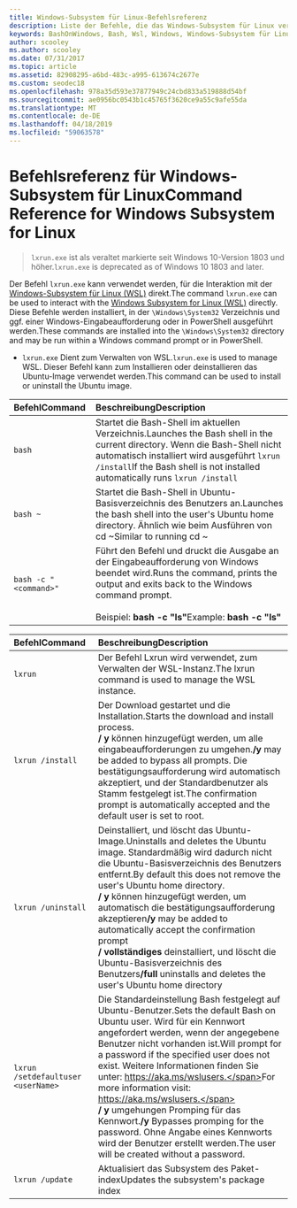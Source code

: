 ```yaml
---
title: Windows-Subsystem für Linux-Befehlsreferenz
description: Liste der Befehle, die das Windows-Subsystem für Linux verwalten
keywords: BashOnWindows, Bash, Wsl, Windows, Windows-Subsystem für Linux, Windowssubsystem, ubuntu
author: scooley
ms.author: scooley
ms.date: 07/31/2017
ms.topic: article
ms.assetid: 82908295-a6bd-483c-a995-613674c2677e
ms.custom: seodec18
ms.openlocfilehash: 978a35d593e37877949c24cbd833a519888d54bf
ms.sourcegitcommit: ae0956bc0543b1c45765f3620ce9a55c9afe55da
ms.translationtype: MT
ms.contentlocale: de-DE
ms.lasthandoff: 04/18/2019
ms.locfileid: "59063578"
---
```

# <a name="command-reference-for-windows-subsystem-for-linux"></a><span data-ttu-id="7fff8-104">Befehlsreferenz für Windows-Subsystem für Linux</span><span class="sxs-lookup"><span data-stu-id="7fff8-104">Command Reference for Windows Subsystem for Linux</span></span>

> <span data-ttu-id="7fff8-105">`lxrun.exe` ist als veraltet markierte seit Windows 10-Version 1803 und höher.</span><span class="sxs-lookup"><span data-stu-id="7fff8-105">`lxrun.exe` is deprecated as of Windows 10 1803 and later.</span></span>

<span data-ttu-id="7fff8-106">Der Befehl `lxrun.exe` kann verwendet werden, für die Interaktion mit der [Windows-Subsystem für Linux (WSL)](https://msdn.microsoft.com/en-us/commandline/wsl/faq#what-windows-subsystem-for-linux-wsl-) direkt.</span><span class="sxs-lookup"><span data-stu-id="7fff8-106">The command `lxrun.exe` can be used to interact with the [Windows Subsystem for Linux (WSL)](https://msdn.microsoft.com/en-us/commandline/wsl/faq#what-windows-subsystem-for-linux-wsl-) directly.</span></span>  <span data-ttu-id="7fff8-107">Diese Befehle werden installiert, in der `\Windows\System32` Verzeichnis und ggf. einer Windows-Eingabeaufforderung oder in PowerShell ausgeführt werden.</span><span class="sxs-lookup"><span data-stu-id="7fff8-107">These commands are installed into the `\Windows\System32` directory and may be run within a Windows command prompt or in PowerShell.</span></span>

* <span data-ttu-id="7fff8-108">`lxrun.exe` Dient zum Verwalten von WSL.</span><span class="sxs-lookup"><span data-stu-id="7fff8-108">`lxrun.exe` is used to manage WSL.</span></span>  <span data-ttu-id="7fff8-109">Dieser Befehl kann zum Installieren oder deinstallieren das Ubuntu-Image verwendet werden.</span><span class="sxs-lookup"><span data-stu-id="7fff8-109">This command can be used to install or uninstall the Ubuntu image.</span></span>


| <span data-ttu-id="7fff8-110">Befehl</span><span class="sxs-lookup"><span data-stu-id="7fff8-110">Command</span></span>                     | <span data-ttu-id="7fff8-111">Beschreibung</span><span class="sxs-lookup"><span data-stu-id="7fff8-111">Description</span></span>                     |
|:----------------------------|:---------------------------|
| `bash`                      | <span data-ttu-id="7fff8-112">Startet die Bash-Shell im aktuellen Verzeichnis.</span><span class="sxs-lookup"><span data-stu-id="7fff8-112">Launches the Bash shell in the current directory.</span></span>  <span data-ttu-id="7fff8-113">Wenn die Bash-Shell nicht automatisch installiert wird ausgeführt `lxrun /install`</span><span class="sxs-lookup"><span data-stu-id="7fff8-113">If the Bash shell is not installed automatically runs `lxrun /install`</span></span> |
| `bash ~`                    | <span data-ttu-id="7fff8-114">Startet die Bash-Shell in Ubuntu-Basisverzeichnis des Benutzers an.</span><span class="sxs-lookup"><span data-stu-id="7fff8-114">Launches the bash shell into the user's Ubuntu home directory.</span></span>  <span data-ttu-id="7fff8-115">Ähnlich wie beim Ausführen von cd ~</span><span class="sxs-lookup"><span data-stu-id="7fff8-115">Similar to running cd ~</span></span>            |
| `bash -c "<command>"`       | <span data-ttu-id="7fff8-116">Führt den Befehl und druckt die Ausgabe an der Eingabeaufforderung von Windows beendet wird.</span><span class="sxs-lookup"><span data-stu-id="7fff8-116">Runs the command, prints the output and exits back to the Windows command prompt.</span></span> <br/> <br/> <span data-ttu-id="7fff8-117">Beispiel: **bash -c "ls"**</span><span class="sxs-lookup"><span data-stu-id="7fff8-117">Example:  **bash -c "ls"**</span></span> |

<p>

| <span data-ttu-id="7fff8-118">Befehl</span><span class="sxs-lookup"><span data-stu-id="7fff8-118">Command</span></span>                     | <span data-ttu-id="7fff8-119">Beschreibung</span><span class="sxs-lookup"><span data-stu-id="7fff8-119">Description</span></span>                     |
|:----------------------------|:---------------------------|
| `lxrun`                     | <span data-ttu-id="7fff8-120">Der Befehl Lxrun wird verwendet, zum Verwalten der WSL-Instanz.</span><span class="sxs-lookup"><span data-stu-id="7fff8-120">The lxrun command is used to manage the WSL instance.</span></span> |
| `lxrun /install`            | <span data-ttu-id="7fff8-121">Der Download gestartet und die Installation.</span><span class="sxs-lookup"><span data-stu-id="7fff8-121">Starts the download and install process.</span></span> <br/> <span data-ttu-id="7fff8-122">**/ y** können hinzugefügt werden, um alle eingabeaufforderungen zu umgehen.</span><span class="sxs-lookup"><span data-stu-id="7fff8-122">**/y** may be added to bypass all prompts.</span></span>  <span data-ttu-id="7fff8-123">Die bestätigungsaufforderung wird automatisch akzeptiert, und der Standardbenutzer als Stamm festgelegt ist.</span><span class="sxs-lookup"><span data-stu-id="7fff8-123">The confirmation prompt is automatically accepted and the default user is set to root.</span></span>          |
| `lxrun /uninstall`          | <span data-ttu-id="7fff8-124">Deinstalliert, und löscht das Ubuntu-Image.</span><span class="sxs-lookup"><span data-stu-id="7fff8-124">Uninstalls and deletes the Ubuntu image.</span></span>  <span data-ttu-id="7fff8-125">Standardmäßig wird dadurch nicht die Ubuntu-Basisverzeichnis des Benutzers entfernt.</span><span class="sxs-lookup"><span data-stu-id="7fff8-125">By default this does not remove the user's Ubuntu home directory.</span></span> <br/> <span data-ttu-id="7fff8-126">**/ y** können hinzugefügt werden, um automatisch die bestätigungsaufforderung akzeptieren</span><span class="sxs-lookup"><span data-stu-id="7fff8-126">**/y** may be added to automatically accept the confirmation prompt</span></span> <br/><span data-ttu-id="7fff8-127">**/ vollständiges** deinstalliert, und löscht die Ubuntu-Basisverzeichnis des Benutzers</span><span class="sxs-lookup"><span data-stu-id="7fff8-127">**/full** uninstalls and deletes the user's Ubuntu home directory</span></span>         |
| `lxrun /setdefaultuser <userName>`     | <span data-ttu-id="7fff8-128">Die Standardeinstellung Bash festgelegt auf Ubuntu-Benutzer.</span><span class="sxs-lookup"><span data-stu-id="7fff8-128">Sets the default Bash on Ubuntu user.</span></span> <span data-ttu-id="7fff8-129">Wird für ein Kennwort angefordert werden, wenn der angegebene Benutzer nicht vorhanden ist.</span><span class="sxs-lookup"><span data-stu-id="7fff8-129">Will prompt for a password if the specified user does not exist.</span></span>  <span data-ttu-id="7fff8-130">Weitere Informationen finden Sie unter: https://aka.ms/wslusers.</span><span class="sxs-lookup"><span data-stu-id="7fff8-130">For more information visit: https://aka.ms/wslusers.</span></span> <br/> <span data-ttu-id="7fff8-131">**/ y** umgehungen Promping für das Kennwort.</span><span class="sxs-lookup"><span data-stu-id="7fff8-131">**/y** Bypasses promping for the password.</span></span>  <span data-ttu-id="7fff8-132">Ohne Angabe eines Kennworts wird der Benutzer erstellt werden.</span><span class="sxs-lookup"><span data-stu-id="7fff8-132">The user will be created without a password.</span></span>|
| `lxrun /update`            | <span data-ttu-id="7fff8-133">Aktualisiert das Subsystem des Paket-index</span><span class="sxs-lookup"><span data-stu-id="7fff8-133">Updates the subsystem's package index</span></span>          |
